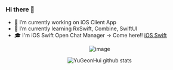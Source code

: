 ### Hi there 👋
- 🔭 I’m currently working on iOS Client App
- 🌱 I’m currently learning RxSwift, Combine, SwiftUI
- :mortar_board: I'm iOS Swift Open Chat Manager -> Come here!! [iOS Swift](https://ios-swift.notion.site/iOS-Swift-8054f9ce4e4d4f96960a7058abcc3cd8) 


<div align=center>

![image](https://user-images.githubusercontent.com/96224311/177575418-19dd0a86-678c-4b7b-ac0f-b0001a43e32d.png)


![YuGeonHui github stats](https://github-readme-stats.vercel.app/api?username=YuGeonHui&show_icons=true&theme=radical)
</div>



